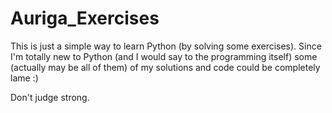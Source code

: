 # Auriga_Exercises
This is just a simple way to learn Python (by solving some exercises).
Since I'm totally new to Python (and I would say to the programming itself) some (actually may be all of them) of my solutions and code could be completely lame :)

Don't judge strong.
